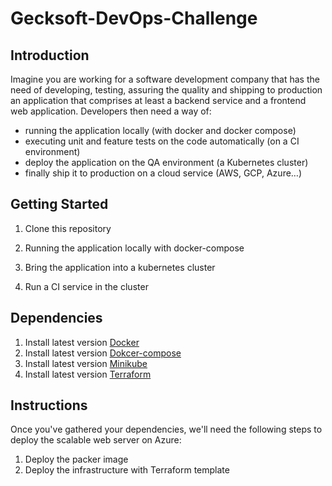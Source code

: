 # Gecksoft-DevOps-Challenge
## Introduction
Imagine you are working for a software development company that has the need of
developing, testing, assuring the quality and shipping to production an application that
comprises at least a backend service and a frontend web application.
Developers then need a way of:

- running the application locally (with docker and docker compose)
- executing unit and feature tests on the code automatically (on a CI environment)
- deploy the application on the QA environment (a Kubernetes cluster)
- finally ship it to production on a cloud service (AWS, GCP, Azure…)


## Getting Started
1. Clone this repository

2. Running the application locally with docker-compose

3. Bring the application into a kubernetes cluster

4. Run a CI service in the cluster



## Dependencies
1.  Install  latest version [Docker](https://docs.docker.com/get-docker/)
2. Install  latest version  [Dokcer-compose](https://docs.docker.com/compose/install/)
3. Install  latest version [Minikube](https://minikube.sigs.k8s.io/docs/start/)
4. Install latest version [Terraform](https://www.terraform.io/downloads.html)

## Instructions
Once you've gathered your dependencies, we'll need the following steps to deploy the scalable web server on Azure:
1. Deploy the packer image
2. Deploy the infrastructure with Terraform template
